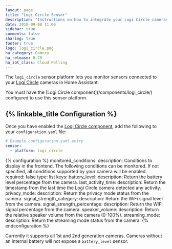 ```yaml
---
layout: page
title: "Logi Circle Sensor"
description: "Instructions on how to integrate your Logi Circle cameras within Home Assistant."
date: 2018-09-08 11:00
sidebar: true
comments: false
sharing: true
footer: true
logo: logi_circle.png
ha_category: Camera
ha_release: 0.79
ha_iot_class: Cloud Polling
---
```


The `logi_circle` sensor platform lets you monitor sensors connected to your [Logi Circle](https://circle.logi.com) cameras in Home Assistant.

<p class='note'>
You must have the [Logi Circle component](/components/logi_circle/) configured to use this sensor platform.
</p>

## {% linkable_title Configuration %}

Once you have enabled the [Logi Circle component](/components/logi_circle), add the following to your `configuration.yaml` file:

```yaml
# Example configuration.yaml entry
sensor:
  - platform: logi_circle
```

{% configuration %}
monitored_conditions:
  description: Conditions to display in the frontend. The following conditions can be monitored. If not specified, all conditions supported by your camera will be enabled.
  required: false
  type: list
  keys:
    battery_level:
      description: Return the battery level percentage from the camera.
    last_activity_time:
      description: Return the timestamp from the last time the Logi Circle camera detected any activity.
    privacy_mode:
      description: Return the privacy mode status from the camera.
    signal_strength_category:
      description: Return the WiFi signal level from the camera.
    signal_strength_percentage:
      description: Return the WiFi signal percentage from the camera.
    speaker_volume:
      description: Return the relative speaker volume from the camera (0-100%).
    streaming_mode:
      description: Return the streaming mode status from the camera.
{% endconfiguration %}

Currently it supports all 1st and 2nd generation cameras. Cameras without an internal battery will not expose a `battery_level` sensor.
